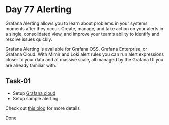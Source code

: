 # Day 77 Alerting

Grafana Alerting allows you to learn about problems in your systems moments after they occur. Create, manage, and take action on your alerts in a single, consolidated view, and improve your team’s ability to identify and resolve issues quickly.

Grafana Alerting is available for Grafana OSS, Grafana Enterprise, or Grafana Cloud. With Mimir and Loki alert rules you can run alert expressions closer to your data and at massive scale, all managed by the Grafana UI you are already familiar with.

## Task-01
- Setup [Grafana cloud](https://grafana.com/products/cloud/)
- Setup sample alerting 

Check out [this blog](https://grafana.com/docs/grafana/latest/alerting/) for more details 

Done
